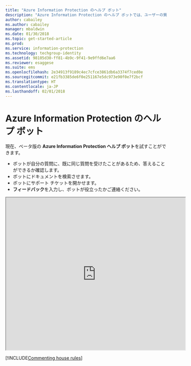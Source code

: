 ```yaml
---
title: "Azure Information Protection のヘルプ ボット"
description: "Azure Information Protection のヘルプ ボットでは、ユーザーの質問に回答したり、ドキュメントを検索したり、テクニカル サポートが必要な場合にはサポート チケットを開くことができます。"
author: cabailey
ms.author: cabailey
manager: mbaldwin
ms.date: 01/30/2018
ms.topic: get-started-article
ms.prod: 
ms.service: information-protection
ms.technology: techgroup-identity
ms.assetid: 98105d30-ff81-4b9c-9f41-9e9ffd6e7aa6
ms.reviewer: esaggese
ms.suite: ems
ms.openlocfilehash: 2e34913f9189c4ec7cfce3861db6a3374f7ced0e
ms.sourcegitcommit: e21fb3385de6f0e251167e5dc973e90f0e7f2bcf
ms.translationtype: HT
ms.contentlocale: ja-JP
ms.lasthandoff: 02/01/2018
---
```

# <a name="help-bot-for-azure-information-protection"></a>Azure Information Protection のヘルプ ボット

現在、ベータ版の **Azure Information Protection ヘルプ ボット**を試すことができます。

- ボットが自分の質問に、既に同じ質問を受けたことがあるため、答えることができるか確認します。
- ボットにドキュメントを検索させます。
- ボットにサポート チケットを開かせます。
- **フィードバック**を入力し、ボットが役立ったかご連絡ください。


<iframe width="560" height="475" src="https://webchat.botframework.com/embed/AIPformalBOT?s=SwZOTnCyj6w.cwA.zYE.Wdf87z08R7NHjtaev84v0nLC0urEfQJ2_5bUgvtIR9Q"></iframe>


[!INCLUDE[Commenting house rules](../includes/houserules.md)]
